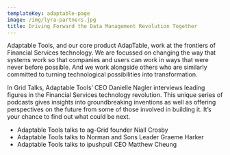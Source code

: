 ```yaml
---
templateKey: adaptable-page
image: /img/lyra-partners.jpg
title: Driving Forward the Data Management Revolution Together
---
```

Adaptable Tools, and our core product AdapTable, work at the frontiers of Financial Services technology. We are focussed on changing the way that systems work so that companies and users can work in ways that were never before possible. And we work alongside others who are similarly committed to turning technological possibilities into transformation.

In Grid Talks, Adaptable Tools’ CEO Danielle Nagler interviews leading figures in the Financial Services technology revolution. This unique series of podcasts gives insights into groundbreaking inventions as well as offering perspectives on the future from some of those involved in building it. It’s your chance to find out what could be next.



* Adaptable Tools talks to ag-Grid founder Niall Crosby
* Adaptable Tools talks to Norman and Sons Leader Graeme Harker
* Adaptable Tools talks to ipushpull CEO Matthew Cheung
